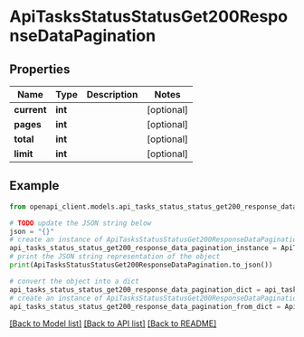 # ApiTasksStatusStatusGet200ResponseDataPagination


## Properties

Name | Type | Description | Notes
------------ | ------------- | ------------- | -------------
**current** | **int** |  | [optional] 
**pages** | **int** |  | [optional] 
**total** | **int** |  | [optional] 
**limit** | **int** |  | [optional] 

## Example

```python
from openapi_client.models.api_tasks_status_status_get200_response_data_pagination import ApiTasksStatusStatusGet200ResponseDataPagination

# TODO update the JSON string below
json = "{}"
# create an instance of ApiTasksStatusStatusGet200ResponseDataPagination from a JSON string
api_tasks_status_status_get200_response_data_pagination_instance = ApiTasksStatusStatusGet200ResponseDataPagination.from_json(json)
# print the JSON string representation of the object
print(ApiTasksStatusStatusGet200ResponseDataPagination.to_json())

# convert the object into a dict
api_tasks_status_status_get200_response_data_pagination_dict = api_tasks_status_status_get200_response_data_pagination_instance.to_dict()
# create an instance of ApiTasksStatusStatusGet200ResponseDataPagination from a dict
api_tasks_status_status_get200_response_data_pagination_from_dict = ApiTasksStatusStatusGet200ResponseDataPagination.from_dict(api_tasks_status_status_get200_response_data_pagination_dict)
```
[[Back to Model list]](../README.md#documentation-for-models) [[Back to API list]](../README.md#documentation-for-api-endpoints) [[Back to README]](../README.md)


